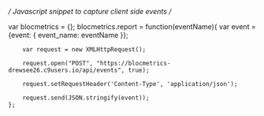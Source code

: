 */ Javascript snippet to capture client side events /*

var blocmetrics = {};
    blocmetrics.report = function(eventName){
        var event = {event: { event_name: eventName }};
        
        var request = new XMLHttpRequest();
        
        request.open("POST", "https://blocmetrics-drewsee26.c9users.io/api/events", true);
        
        request.setRequestHeader('Content-Type', 'application/json');
        
        request.send(JSON.stringify(event));
    };
